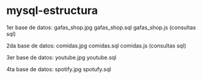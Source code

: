 # mysql-estructura

1er base de datos:
gafas_shop.jpg
gafas_shop.sql
gafas_shop.js (consultas sql)

2da base de datos:
comidas.jpg
comidas.sql
comidas.js (consultas sql)

3er base de datos:
youtube.jpg
youtube.sql

4ta base de datos:
spotify.jpg
spotufy.sql
